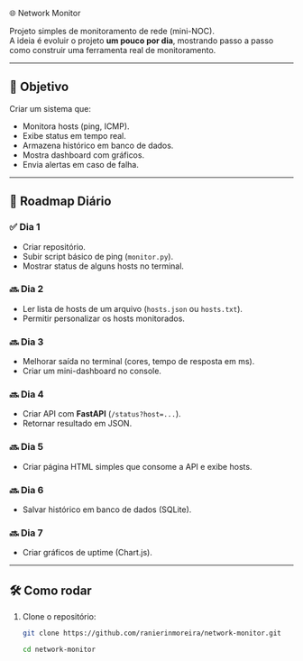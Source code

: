 🌐 Network Monitor

Projeto simples de monitoramento de rede (mini-NOC).  
A ideia é evoluir o projeto **um pouco por dia**, mostrando passo a passo como construir uma ferramenta real de monitoramento.

---

## 🚀 Objetivo
Criar um sistema que:
- Monitora hosts (ping, ICMP).
- Exibe status em tempo real.
- Armazena histórico em banco de dados.
- Mostra dashboard com gráficos.
- Envia alertas em caso de falha.

---

## 📅 Roadmap Diário

### ✅ Dia 1
- Criar repositório.
- Subir script básico de ping (`monitor.py`).
- Mostrar status de alguns hosts no terminal.

### 🔜 Dia 2
- Ler lista de hosts de um arquivo (`hosts.json` ou `hosts.txt`).
- Permitir personalizar os hosts monitorados.

### 🔜 Dia 3
- Melhorar saída no terminal (cores, tempo de resposta em ms).
- Criar um mini-dashboard no console.

### 🔜 Dia 4
- Criar API com **FastAPI** (`/status?host=...`).
- Retornar resultado em JSON.

### 🔜 Dia 5
- Criar página HTML simples que consome a API e exibe hosts.

### 🔜 Dia 6
- Salvar histórico em banco de dados (SQLite).

### 🔜 Dia 7
- Criar gráficos de uptime (Chart.js).

---

## 🛠️ Como rodar

1. Clone o repositório:
   ```bash
   git clone https://github.com/ranierinmoreira/network-monitor.git

   cd network-monitor
